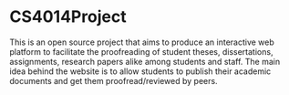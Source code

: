 # CS4014Project
This is an open source project that aims to produce an interactive web platform to facilitate the proofreading of student theses, dissertations, assignments, research papers alike among students and staff. The main idea behind the website is to allow students to publish their academic documents and get them proofread/reviewed by peers.
